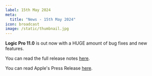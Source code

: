 ```yaml
---
label: 15th May 2024
meta:
  title: "News - 15th May 2024"
icon: broadcast
image: /static/thumbnail.jpg
---
```


**Logic Pro 11.0** is out now with a HUGE amount of bug fixes and new features.

You can read the full release notes [here](https://support.apple.com/en-euro/109503).

You can read Apple's Press Release [here](https://www.apple.com/au/newsroom/2024/05/logic-pro-takes-music-making-to-the-next-level-with-new-ai-features/).